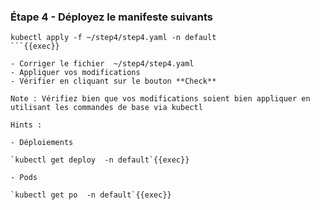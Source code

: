 


### Étape 4 - Déployez le manifeste suivants
```
kubectl apply -f ~/step4/step4.yaml -n default
```{{exec}}

- Corriger le fichier  ~/step4/step4.yaml
- Appliquer vos modifications
- Vérifier en cliquant sur le bouton **Check**

Note : Vérifiez bien que vos modifications soient bien appliquer en utilisant les commandes de base via kubectl 

Hints : 

- Déploiements

`kubectl get deploy  -n default`{{exec}}

- Pods

`kubectl get po  -n default`{{exec}}
